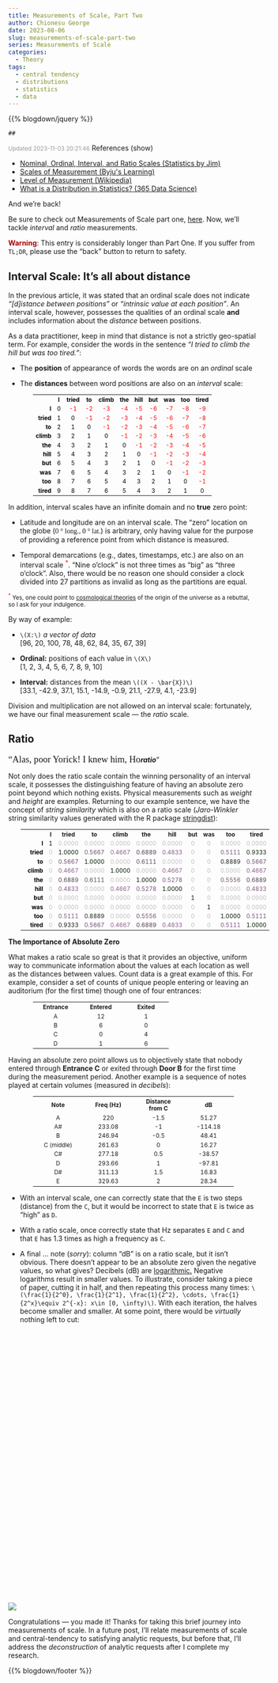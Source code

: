```yaml
---
title: Measurements of Scale, Part Two
author: Chionesu George
date: 2023-08-06
slug: measurements-of-scale-part-two
series: Measurements of Scale
categories: 
  - Theory
tags: 
  - central tendency
  - distributions
  - statistics
  - data
---
```


<script src="/rmarkdown-libs/htmlwidgets/htmlwidgets.js"></script>
<script src="/rmarkdown-libs/plotly-binding/plotly.js"></script>
<script src="/rmarkdown-libs/mathjax/cdn.js"></script>
<script src="/rmarkdown-libs/typedarray/typedarray.min.js"></script>
<script src="/rmarkdown-libs/jquery/jquery.min.js"></script>
<link href="/rmarkdown-libs/crosstalk/css/crosstalk.min.css" rel="stylesheet" />
<script src="/rmarkdown-libs/crosstalk/js/crosstalk.min.js"></script>
<link href="/rmarkdown-libs/plotly-htmlwidgets-css/plotly-htmlwidgets.css" rel="stylesheet" />
<script src="/rmarkdown-libs/plotly-main/plotly-latest.min.js"></script>

{{% blogdown/jquery %}}

    ## 

<link rel="stylesheet" href="/markdown.css"/>
<script src="/markdown.js"></script>
<span style="font-size:smaller; text-decoration:italic; color:#999999; ">Updated 2023-11-03 20:21:46</span>
<span role="toggle" context="posthoc" toggleGroup="0" class="">
References 
<hint toggleGroup="0">(show)</hint>
</span>
<ul>
<li>
<a href="https://statisticsbyjim.com/basics/nominal-ordinal-interval-ratio-scales/" target="_blank">Nominal, Ordinal, Interval, and Ratio Scales (Statistics by Jim)</a>
</li>
<li>
<a href="https://byjus.com/maths/scales-of-measurement/" target="_blank">Scales of Measurement (Byju's Learning)</a>
</li>
<li>
<a href="https://en.wikipedia.org/wiki/Level_of_measurement#" target="_blank">Level of Measurement (Wikipedia)</a>
</li>
<li>
<a href="https://365datascience.com/tutorials/statistics-tutorials/distribution-in-statistics/" target="_blank">What is a Distribution in Statistics? (365 Data Science)</a>
</li>
</ul>

And we’re back!

Be sure to check out Measurements of Scale part one, [here](https://delriaan.github.io/2023/07/27/measurements-of-scale-part-one/). Now, we’ll tackle *interval* and *ratio* measurements.

<p class="warning">
<span style="color:#AA0000; font-weight:bold">Warning</span>: This entry is considerably longer than Part One. If you suffer from <code>TL;DR</code>, please use the “back” button to return to safety.
</p>

## Interval Scale: It’s all about distance

In the previous article, it was stated that an ordinal scale does not indicate *“\[d\]istance between positions”* or *“intrinsic value at each position”*. An interval scale, however, possesses the qualities of an ordinal scale **and** includes information about the *distance* between positions.

As a data practitioner, keep in mind that distance is not a strictly geo-spatial term. For example, consider the words in the sentence *“I tried to climb the hill but was too tired.”*:

- The **position** of appearance of words the words are on an *ordinal* scale

- The **distances** between word positions are also on an *interval* scale:

<table style="margin-left:50px; font-size:smaller; ">
<tr>
<th style="text-align: right; padding-right:10px; ; color: black"></th>
<th style="text-align: center; color: black">I</th>
<th style="text-align: center; color: black">tried</th>
<th style="text-align: center; color: black">to</th>
<th style="text-align: center; color: black">climb</th>
<th style="text-align: center; color: black">the</th>
<th style="text-align: center; color: black">hill</th>
<th style="text-align: center; color: black">but</th>
<th style="text-align: center; color: black">was</th>
<th style="text-align: center; color: black">too</th>
<th style="text-align: center; color: black">tired</th>
</tr>
<tr>
<td style="font-weight:bold; text-align: right; color: black">I</td>
<td style="text-align: center; color: black">0</td>
<td style="text-align: center; color: red">-1</td>
<td style="text-align: center; color: red">-2</td>
<td style="text-align: center; color: red">-3</td>
<td style="text-align: center; color: red">-4</td>
<td style="text-align: center; color: red">-5</td>
<td style="text-align: center; color: red">-6</td>
<td style="text-align: center; color: red">-7</td>
<td style="text-align: center; color: red">-8</td>
<td style="text-align: center; color: red">-9</td>
</tr>
<tr>
<td style="font-weight:bold; text-align: right; color: black">tried</td>
<td style="text-align: center; color: black">1</td>
<td style="text-align: center; color: black"> 0</td>
<td style="text-align: center; color: red">-1</td>
<td style="text-align: center; color: red">-2</td>
<td style="text-align: center; color: red">-3</td>
<td style="text-align: center; color: red">-4</td>
<td style="text-align: center; color: red">-5</td>
<td style="text-align: center; color: red">-6</td>
<td style="text-align: center; color: red">-7</td>
<td style="text-align: center; color: red">-8</td>
</tr>
<tr>
<td style="font-weight:bold; text-align: right; color: black">to</td>
<td style="text-align: center; color: black">2</td>
<td style="text-align: center; color: black"> 1</td>
<td style="text-align: center; color: black"> 0</td>
<td style="text-align: center; color: red">-1</td>
<td style="text-align: center; color: red">-2</td>
<td style="text-align: center; color: red">-3</td>
<td style="text-align: center; color: red">-4</td>
<td style="text-align: center; color: red">-5</td>
<td style="text-align: center; color: red">-6</td>
<td style="text-align: center; color: red">-7</td>
</tr>
<tr>
<td style="font-weight:bold; text-align: right; color: black">climb</td>
<td style="text-align: center; color: black">3</td>
<td style="text-align: center; color: black"> 2</td>
<td style="text-align: center; color: black"> 1</td>
<td style="text-align: center; color: black"> 0</td>
<td style="text-align: center; color: red">-1</td>
<td style="text-align: center; color: red">-2</td>
<td style="text-align: center; color: red">-3</td>
<td style="text-align: center; color: red">-4</td>
<td style="text-align: center; color: red">-5</td>
<td style="text-align: center; color: red">-6</td>
</tr>
<tr>
<td style="font-weight:bold; text-align: right; color: black">the</td>
<td style="text-align: center; color: black">4</td>
<td style="text-align: center; color: black"> 3</td>
<td style="text-align: center; color: black"> 2</td>
<td style="text-align: center; color: black"> 1</td>
<td style="text-align: center; color: black"> 0</td>
<td style="text-align: center; color: red">-1</td>
<td style="text-align: center; color: red">-2</td>
<td style="text-align: center; color: red">-3</td>
<td style="text-align: center; color: red">-4</td>
<td style="text-align: center; color: red">-5</td>
</tr>
<tr>
<td style="font-weight:bold; text-align: right; color: black">hill</td>
<td style="text-align: center; color: black">5</td>
<td style="text-align: center; color: black"> 4</td>
<td style="text-align: center; color: black"> 3</td>
<td style="text-align: center; color: black"> 2</td>
<td style="text-align: center; color: black"> 1</td>
<td style="text-align: center; color: black"> 0</td>
<td style="text-align: center; color: red">-1</td>
<td style="text-align: center; color: red">-2</td>
<td style="text-align: center; color: red">-3</td>
<td style="text-align: center; color: red">-4</td>
</tr>
<tr>
<td style="font-weight:bold; text-align: right; color: black">but</td>
<td style="text-align: center; color: black">6</td>
<td style="text-align: center; color: black"> 5</td>
<td style="text-align: center; color: black"> 4</td>
<td style="text-align: center; color: black"> 3</td>
<td style="text-align: center; color: black"> 2</td>
<td style="text-align: center; color: black"> 1</td>
<td style="text-align: center; color: black"> 0</td>
<td style="text-align: center; color: red">-1</td>
<td style="text-align: center; color: red">-2</td>
<td style="text-align: center; color: red">-3</td>
</tr>
<tr>
<td style="font-weight:bold; text-align: right; color: black">was</td>
<td style="text-align: center; color: black">7</td>
<td style="text-align: center; color: black"> 6</td>
<td style="text-align: center; color: black"> 5</td>
<td style="text-align: center; color: black"> 4</td>
<td style="text-align: center; color: black"> 3</td>
<td style="text-align: center; color: black"> 2</td>
<td style="text-align: center; color: black"> 1</td>
<td style="text-align: center; color: black"> 0</td>
<td style="text-align: center; color: red">-1</td>
<td style="text-align: center; color: red">-2</td>
</tr>
<tr>
<td style="font-weight:bold; text-align: right; color: black">too</td>
<td style="text-align: center; color: black">8</td>
<td style="text-align: center; color: black"> 7</td>
<td style="text-align: center; color: black"> 6</td>
<td style="text-align: center; color: black"> 5</td>
<td style="text-align: center; color: black"> 4</td>
<td style="text-align: center; color: black"> 3</td>
<td style="text-align: center; color: black"> 2</td>
<td style="text-align: center; color: black"> 1</td>
<td style="text-align: center; color: black"> 0</td>
<td style="text-align: center; color: red">-1</td>
</tr>
<tr>
<td style="font-weight:bold; text-align: right; color: black">tired</td>
<td style="text-align: center; color: black">9</td>
<td style="text-align: center; color: black"> 8</td>
<td style="text-align: center; color: black"> 7</td>
<td style="text-align: center; color: black"> 6</td>
<td style="text-align: center; color: black"> 5</td>
<td style="text-align: center; color: black"> 4</td>
<td style="text-align: center; color: black"> 3</td>
<td style="text-align: center; color: black"> 2</td>
<td style="text-align: center; color: black"> 1</td>
<td style="text-align: center; color: black"> 0</td>
</tr>
</table>

In addition, interval scales have an infinite domain and no **true** zero point:

- Latitude and longitude are on an interval scale. The “zero” location on the globe (<span style="font-family: Georgia; ">0 ° long., 0 ° lat.</span>) is arbitrary, only having value for the purpose of providing a reference point from which distance is measured.

- Temporal demarcations (e.g., dates, timestamps, etc.) are also on an interval scale <sup style="color:red">\*</sup>. “Nine o’clock” is not three times as “big” as “three o’clock”. Also, there would be no reason one should consider a clock divided into 27 partitions as invalid as long as the partitions are equal.

<span style="font-size:smaller"><sup style="color:red">\*</sup> Yes, one could point to [cosmological theories](https://plato.stanford.edu/entries/cosmological-argument/) of the origin of the universe as a rebuttal, so I ask for your indulgence.</span>

By way of example:

- `\(X:\)` *a vector of data* <br> <span>[96, 20, 100, 78, 48, 62, 84, 35, 67, 39]</span>

- **Ordinal:** positions of each value in `\(X\)`<br> <span>[1, 2, 3, 4, 5, 6, 7, 8, 9, 10]</span>

- **Interval:** distances from the mean `\((X - \bar{X})\)`<br> <span>[33.1, -42.9, 37.1, 15.1, -14.9, -0.9, 21.1, -27.9, 4.1, -23.9]</span><br>

Division and multiplication are not allowed on an interval scale: fortunately, we have our final measurement scale — the *ratio* scale.

## Ratio

<span style="font-family: Georgia; font-size: 14pt;">“Alas, poor Yorick! I knew him, Ho</span><span style="font-style: italic; font-weight:bold; ">ratio</span>”</span>

Not only does the ratio scale contain the winning personality of an interval scale, it possesses the distinguishing feature of having an absolute zero point beyond which nothing exists. Physical measurements such as *weight* and *height* are examples. Returning to our example sentence, we have the concept of *string similarity* which is also on a ratio scale (*Jaro-Winkler* string similarity values generated with the R package [stringdist](https://github.com/markvanderloo/stringdist)):

<table style="margin-left:25px; font-size:smaller; "> <tr> <th style="font-weight:bold; width:100px; text-align: right"></th> <th style="text-align: center">I</th> <th style="text-align: center">tried</th> <th style="text-align: center">to</th> <th style="text-align: center">climb</th> <th style="text-align: center">the</th> <th style="text-align: center">hill</th> <th style="text-align: center">but</th> <th style="text-align: center">was</th> <th style="text-align: center">too</th> <th style="text-align: center">tired</th> </tr> <tr> <td style="font-weight:bold; width:100px; text-align: right; color: black">I</td> <td style="text-align: center; color: #001400">1</td> <td style="text-align: center; color: #BFBFBF">0.0000</td> <td style="text-align: center; color: #BFBFBF">0.0000</td> <td style="text-align: center; color: #BFBFBF">0.0000</td> <td style="text-align: center; color: #BFBFBF">0.0000</td> <td style="text-align: center; color: #BFBFBF">0.0000</td> <td style="text-align: center; color: #BFBFBF">0</td> <td style="text-align: center; color: #BFBFBF">0</td> <td style="text-align: center; color: #BFBFBF">0.0000</td> <td style="text-align: center; color: #BFBFBF">0.0000</td> </tr> <tr> <td style="font-weight:bold; width:100px; text-align: right; color: black">tried</td> <td style="text-align: center; color: #BFBFBF">0</td> <td style="text-align: center; color: #001400">1.0000</td> <td style="text-align: center; color: #6E4E6E">0.5667</td> <td style="text-align: center; color: #885E88">0.4667</td> <td style="text-align: center; color: #4F3C4F">0.6889</td> <td style="text-align: center; color: #845C84">0.4833</td> <td style="text-align: center; color: #BFBFBF">0</td> <td style="text-align: center; color: #BFBFBF">0</td> <td style="text-align: center; color: #7D577D">0.5111</td> <td style="text-align: center; color: #111C11">0.9333</td> </tr> <tr> <td style="font-weight:bold; width:100px; text-align: right; color: black">to</td> <td style="text-align: center; color: #BFBFBF">0</td> <td style="text-align: center; color: #6E4E6E">0.5667</td> <td style="text-align: center; color: #001400">1.0000</td> <td style="text-align: center; color: #BFBFBF">0.0000</td> <td style="text-align: center; color: #634763">0.6111</td> <td style="text-align: center; color: #BFBFBF">0.0000</td> <td style="text-align: center; color: #BFBFBF">0</td> <td style="text-align: center; color: #BFBFBF">0</td> <td style="text-align: center; color: #1C211C">0.8889</td> <td style="text-align: center; color: #6E4E6E">0.5667</td> </tr> <tr> <td style="font-weight:bold; width:100px; text-align: right; color: black">climb</td> <td style="text-align: center; color: #BFBFBF">0</td> <td style="text-align: center; color: #885E88">0.4667</td> <td style="text-align: center; color: #BFBFBF">0.0000</td> <td style="text-align: center; color: #001400">1.0000</td> <td style="text-align: center; color: #BFBFBF">0.0000</td> <td style="text-align: center; color: #885E88">0.4667</td> <td style="text-align: center; color: #BFBFBF">0</td> <td style="text-align: center; color: #BFBFBF">0</td> <td style="text-align: center; color: #BFBFBF">0.0000</td> <td style="text-align: center; color: #885E88">0.4667</td> </tr> <tr> <td style="font-weight:bold; width:100px; text-align: right; color: black">the</td> <td style="text-align: center; color: #BFBFBF">0</td> <td style="text-align: center; color: #4F3C4F">0.6889</td> <td style="text-align: center; color: #634763">0.6111</td> <td style="text-align: center; color: #BFBFBF">0.0000</td> <td style="text-align: center; color: #001400">1.0000</td> <td style="text-align: center; color: #785478">0.5278</td> <td style="text-align: center; color: #BFBFBF">0</td> <td style="text-align: center; color: #BFBFBF">0</td> <td style="text-align: center; color: #715071">0.5556</td> <td style="text-align: center; color: #4F3C4F">0.6889</td> </tr> <tr> <td style="font-weight:bold; width:100px; text-align: right; color: black">hill</td> <td style="text-align: center; color: #BFBFBF">0</td> <td style="text-align: center; color: #845C84">0.4833</td> <td style="text-align: center; color: #BFBFBF">0.0000</td> <td style="text-align: center; color: #885E88">0.4667</td> <td style="text-align: center; color: #785478">0.5278</td> <td style="text-align: center; color: #001400">1.0000</td> <td style="text-align: center; color: #BFBFBF">0</td> <td style="text-align: center; color: #BFBFBF">0</td> <td style="text-align: center; color: #BFBFBF">0.0000</td> <td style="text-align: center; color: #845C84">0.4833</td> </tr> <tr> <td style="font-weight:bold; width:100px; text-align: right; color: black">but</td> <td style="text-align: center; color: #BFBFBF">0</td> <td style="text-align: center; color: #BFBFBF">0.0000</td> <td style="text-align: center; color: #BFBFBF">0.0000</td> <td style="text-align: center; color: #BFBFBF">0.0000</td> <td style="text-align: center; color: #BFBFBF">0.0000</td> <td style="text-align: center; color: #BFBFBF">0.0000</td> <td style="text-align: center; color: #001400">1</td> <td style="text-align: center; color: #BFBFBF">0</td> <td style="text-align: center; color: #BFBFBF">0.0000</td> <td style="text-align: center; color: #BFBFBF">0.0000</td> </tr> <tr> <td style="font-weight:bold; width:100px; text-align: right; color: black">was</td> <td style="text-align: center; color: #BFBFBF">0</td> <td style="text-align: center; color: #BFBFBF">0.0000</td> <td style="text-align: center; color: #BFBFBF">0.0000</td> <td style="text-align: center; color: #BFBFBF">0.0000</td> <td style="text-align: center; color: #BFBFBF">0.0000</td> <td style="text-align: center; color: #BFBFBF">0.0000</td> <td style="text-align: center; color: #BFBFBF">0</td> <td style="text-align: center; color: #001400">1</td> <td style="text-align: center; color: #BFBFBF">0.0000</td> <td style="text-align: center; color: #BFBFBF">0.0000</td> </tr> <tr> <td style="font-weight:bold; width:100px; text-align: right; color: black">too</td> <td style="text-align: center; color: #BFBFBF">0</td> <td style="text-align: center; color: #7D577D">0.5111</td> <td style="text-align: center; color: #1C211C">0.8889</td> <td style="text-align: center; color: #BFBFBF">0.0000</td> <td style="text-align: center; color: #715071">0.5556</td> <td style="text-align: center; color: #BFBFBF">0.0000</td> <td style="text-align: center; color: #BFBFBF">0</td> <td style="text-align: center; color: #BFBFBF">0</td> <td style="text-align: center; color: #001400">1.0000</td> <td style="text-align: center; color: #7D577D">0.5111</td> </tr> <tr> <td style="font-weight:bold; width:100px; text-align: right; color: black">tired</td> <td style="text-align: center; color: #BFBFBF">0</td> <td style="text-align: center; color: #111C11">0.9333</td> <td style="text-align: center; color: #6E4E6E">0.5667</td> <td style="text-align: center; color: #885E88">0.4667</td> <td style="text-align: center; color: #4F3C4F">0.6889</td> <td style="text-align: center; color: #845C84">0.4833</td> <td style="text-align: center; color: #BFBFBF">0</td> <td style="text-align: center; color: #BFBFBF">0</td> <td style="text-align: center; color: #7D577D">0.5111</td> <td style="text-align: center; color: #001400">1.0000</td> </tr> </table>

**The Importance of Absolute Zero**

What makes a ratio scale so great is that it provides an objective, uniform way to communicate information about the values at each location as well as the distances between values. Count data is a great example of this. For example, consider a set of counts of unique people entering or leaving an auditorium (for the first time) though one of four entrances:

<table style="margin-left:50px; font-size:smaller; ">
<tr>
<th style="width:80px; ">Entrance</th>
<th style="width:80px; ">Entered</th>
<th style="width:80px; ">Exited</th>
</tr>
<tr>
<td style="text-align:center">A</td>
<td style="text-align:center">12</td>
<td style="text-align:center">1</td>
</tr>
<tr>
<td style="text-align:center">B</td>
<td style="text-align:center">6</td>
<td style="text-align:center">0</td>
</tr>
<tr>
<td style="text-align:center">C</td>
<td style="text-align:center">0</td>
<td style="text-align:center">4</td>
</tr>
<tr>
<td style="text-align:center">D</td>
<td style="text-align:center">1</td>
<td style="text-align:center">6</td>
</tr>
</table>

Having an absolute zero point allows us to objectively state that nobody entered through **Entrance C** or exited through **Door B** for the first time during the measurement period. Another example is a sequence of notes played at certain volumes (measured in *decibels*):

<table style="margin-left:50px; font-size:smaller; ">
<tr>
<th style="width:90px; ">Note</th>
<th style="width:90px; ">Freq (Hz)</th>
<th style="width:90px; ">Distance<br>from C</th>
<th style="width:90px; ">dB</th>
</tr>
<tr>
<td style="text-align:center">A</td>
<td style="text-align:center">220</td>
<td style="text-align:center">-1.5</td>
<td style="text-align:center">51.27</td>
</tr>
<tr>
<td style="text-align:center">A#</td>
<td style="text-align:center">233.08</td>
<td style="text-align:center">-1</td>
<td style="text-align:center">-114.18</td>
</tr>
<tr>
<td style="text-align:center">B</td>
<td style="text-align:center">246.94</td>
<td style="text-align:center">-0.5</td>
<td style="text-align:center">48.41</td>
</tr>
<tr>
<td style="text-align:center">C (middle)</td>
<td style="text-align:center">261.63</td>
<td style="text-align:center">0</td>
<td style="text-align:center">16.27</td>
</tr>
<tr>
<td style="text-align:center">C#</td>
<td style="text-align:center">277.18</td>
<td style="text-align:center">0.5</td>
<td style="text-align:center">-38.57</td>
</tr>
<tr>
<td style="text-align:center">D</td>
<td style="text-align:center">293.66</td>
<td style="text-align:center">1</td>
<td style="text-align:center">-97.81</td>
</tr>
<tr>
<td style="text-align:center">D#</td>
<td style="text-align:center">311.13</td>
<td style="text-align:center">1.5</td>
<td style="text-align:center">16.83</td>
</tr>
<tr>
<td style="text-align:center">E</td>
<td style="text-align:center">329.63</td>
<td style="text-align:center">2</td>
<td style="text-align:center">28.34</td>
</tr>
</table>

- With an interval scale, one can correctly state that the `E` is two steps (distance) from the `C`, but it would be incorrect to state that `E` is twice as “high” as `D`.

- With a ratio scale, once correctly state that Hz separates `E` and `C` and that `E` has 1.3 times as high a frequency as `C`.

- A final … note (*sorry*): column “dB” is on a ratio scale, but it isn’t obvious. There doesn’t appear to be an absolute zero given the negative values, so what gives? Decibels (dB) are [logarithmic.](https://www.mathsisfun.com/algebra/logarithms.html) Negative logarithms result in smaller values. To illustrate, consider taking a piece of paper, cutting it in half, and then repeating this process many times: `\(\frac{1}{2^0}, \frac{1}{2^1}, \frac{1}{2^2}, \cdots, \frac{1}{2^x}\equiv 2^{-x}: x\in [0, \infty)\)`. With each iteration, the halves become smaller and smaller. At some point, there would be *virtually* nothing left to cut:

<div id="htmlwidget-1" style="width:720px;height:550px;" class="plotly html-widget "></div>
<script type="application/json" data-for="htmlwidget-1">{"x":{"visdat":{"a91031e05774":["function () ","plotlyVisDat"]},"cur_data":"a91031e05774","attrs":{"a91031e05774":{"x":{},"y":{},"hoverinfo":"text+info","hovertext":{},"mode":"markers","name":"The half of it","color":{},"stroke":["#000000"],"size":{},"alpha_stroke":1,"sizes":[10,100],"spans":[1,20],"type":"scatter"}},"layout":{"width":720,"height":550,"margin":{"b":-11,"l":60,"t":-11,"r":10},"xaxis":{"domain":[0,1],"automargin":true,"title":"$x\\text{ (# of halves)}$","gridcolor":"#CCCCCC"},"yaxis":{"domain":[0,1],"automargin":true,"title":"$f(x)$","gridcolor":"#CCCCCC"},"hovermode":"closest","showlegend":false,"legend":{"yanchor":"top","y":0.5},"title":"Cutting Into Halves<br><span style='font-size:smaller; font-family: Georgia; ' >(How 1,000 papercuts happen)<\/span>","plot_bgcolor":"#EFEFEF"},"source":"A","config":{"modeBarButtonsToAdd":["hoverclosest","hovercompare"],"showSendToCloud":false},"data":[{"x":[1,2,3,4,5,6,7,8,9,10,11,12,13,14,15,16,17,18,19,20],"y":[0.5,0.25,0.125,0.0625,0.03125,0.015625,0.0078125,0.00390625,0.001953125,0.0009765625,0.00048828125,0.000244140625,0.0001220703125,6.103515625e-05,3.0517578125e-05,1.52587890625e-05,7.62939453125e-06,3.814697265625e-06,1.9073486328125e-06,9.5367431640625e-07],"hoverinfo":["text+info","text+info","text+info","text+info","text+info","text+info","text+info","text+info","text+info","text+info","text+info","text+info","text+info","text+info","text+info","text+info","text+info","text+info","text+info","text+info"],"hovertext":["Piece size: 0.5","Piece size: 0.25","Piece size: 0.125","Piece size: Smaller","Piece size: Smaller","Piece size: Smaller","Piece size: Really small","Piece size: Really small","Piece size: Really small","Piece size: Get a microscope!","Piece size: Get a microscope!","Piece size: Get a microscope!","Piece size: Get a microscope!","Piece size: Approaching zero!!!","Piece size: Approaching zero!!!","Piece size: Approaching zero!!!","Piece size: Approaching zero!!!","Piece size: Approaching zero!!!","Piece size: Approaching zero!!!","Piece size: Approaching zero!!!"],"mode":"markers","name":"The half of it","type":"scatter","marker":{"colorbar":{"title":"y","ticklen":2},"cmin":9.5367431640625e-07,"cmax":0.5,"colorscale":[["0","rgba(68,1,84,1)"],["0.0416666666666667","rgba(70,19,97,1)"],["0.0833333333333333","rgba(72,32,111,1)"],["0.125","rgba(71,45,122,1)"],["0.166666666666667","rgba(68,58,128,1)"],["0.208333333333333","rgba(64,70,135,1)"],["0.25","rgba(60,82,138,1)"],["0.291666666666667","rgba(56,93,140,1)"],["0.333333333333333","rgba(49,104,142,1)"],["0.375","rgba(46,114,142,1)"],["0.416666666666667","rgba(42,123,142,1)"],["0.458333333333333","rgba(38,133,141,1)"],["0.5","rgba(37,144,140,1)"],["0.541666666666667","rgba(33,154,138,1)"],["0.583333333333333","rgba(39,164,133,1)"],["0.625","rgba(47,174,127,1)"],["0.666666666666667","rgba(53,183,121,1)"],["0.708333333333333","rgba(79,191,110,1)"],["0.75","rgba(98,199,98,1)"],["0.791666666666667","rgba(119,207,85,1)"],["0.833333333333333","rgba(147,214,70,1)"],["0.875","rgba(172,220,52,1)"],["0.916666666666667","rgba(199,225,42,1)"],["0.958333333333333","rgba(226,228,40,1)"],["1","rgba(253,231,37,1)"]],"showscale":false,"color":[0.5,0.25,0.125,0.0625,0.03125,0.015625,0.0078125,0.00390625,0.001953125,0.0009765625,0.00048828125,0.000244140625,0.0001220703125,6.103515625e-05,3.0517578125e-05,1.52587890625e-05,7.62939453125e-06,3.814697265625e-06,1.9073486328125e-06,9.5367431640625e-07],"size":[100,54.9999141691478,32.4998712537217,21.2498497960087,15.6248390671522,12.8123337027239,11.4060810205098,10.7029546794027,10.3513915088492,10.1756099235724,10.087719130934,10.0437737346148,10.0218010364552,10.0108146873754,10.0053215128355,10.0025749255656,10.0012016319306,10.0005149851131,10.0001716617044,10],"sizemode":"area","line":{"color":"rgba(0,0,0,1)","width":1}},"textfont":{"size":[100,54.9999141691478,32.4998712537217,21.2498497960087,15.6248390671522,12.8123337027239,11.4060810205098,10.7029546794027,10.3513915088492,10.1756099235724,10.087719130934,10.0437737346148,10.0218010364552,10.0108146873754,10.0053215128355,10.0025749255656,10.0012016319306,10.0005149851131,10.0001716617044,10]},"error_y":{"thickness":1,"width":[]},"error_x":{"thickness":1,"width":[]},"xaxis":"x","yaxis":"y","frame":null},{"x":[1,20],"y":[9.5367431640625e-07,0.5],"type":"scatter","mode":"markers","opacity":0,"hoverinfo":"none","showlegend":false,"marker":{"colorbar":{"title":{"text":"<span style='font-family: Georgia'>f(x) = 2<sup>-x<\/sup><\/span>"},"ticklen":2,"len":0.5,"lenmode":"fraction","y":1,"yanchor":"top"},"cmin":9.5367431640625e-07,"cmax":0.5,"colorscale":[["0","rgba(68,1,84,1)"],["0.0416666666666667","rgba(70,19,97,1)"],["0.0833333333333333","rgba(72,32,111,1)"],["0.125","rgba(71,45,122,1)"],["0.166666666666667","rgba(68,58,128,1)"],["0.208333333333333","rgba(64,70,135,1)"],["0.25","rgba(60,82,138,1)"],["0.291666666666667","rgba(56,93,140,1)"],["0.333333333333333","rgba(49,104,142,1)"],["0.375","rgba(46,114,142,1)"],["0.416666666666667","rgba(42,123,142,1)"],["0.458333333333333","rgba(38,133,141,1)"],["0.5","rgba(37,144,140,1)"],["0.541666666666667","rgba(33,154,138,1)"],["0.583333333333333","rgba(39,164,133,1)"],["0.625","rgba(47,174,127,1)"],["0.666666666666667","rgba(53,183,121,1)"],["0.708333333333333","rgba(79,191,110,1)"],["0.75","rgba(98,199,98,1)"],["0.791666666666667","rgba(119,207,85,1)"],["0.833333333333333","rgba(147,214,70,1)"],["0.875","rgba(172,220,52,1)"],["0.916666666666667","rgba(199,225,42,1)"],["0.958333333333333","rgba(226,228,40,1)"],["1","rgba(253,231,37,1)"]],"showscale":true,"color":[9.5367431640625e-07,0.5],"line":{"color":"rgba(255,127,14,1)"}},"xaxis":"x","yaxis":"y","frame":null}],"highlight":{"on":"plotly_click","persistent":false,"dynamic":false,"selectize":false,"opacityDim":0.2,"selected":{"opacity":1},"debounce":0},"shinyEvents":["plotly_hover","plotly_click","plotly_selected","plotly_relayout","plotly_brushed","plotly_brushing","plotly_clickannotation","plotly_doubleclick","plotly_deselect","plotly_afterplot","plotly_sunburstclick"],"base_url":"https://plot.ly"},"evals":[],"jsHooks":[]}</script>

<img src="/decorative_line.png" class="decorative-line" />

Congratulations — you made it! Thanks for taking this brief journey into measurements of scale. In a future post, I’ll relate measurements of scale and central-tendency to satisfying analytic requests, but before that, I’ll address the *deconstruction* of analytic requests after I complete my research.

{{% blogdown/footer %}}
